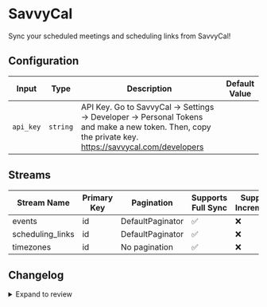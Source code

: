 # SavvyCal
Sync your scheduled meetings and scheduling links from SavvyCal!

## Configuration

| Input | Type | Description | Default Value |
|-------|------|-------------|---------------|
| `api_key` | `string` | API Key. Go to SavvyCal → Settings → Developer → Personal Tokens and make a new token. Then, copy the private key. https://savvycal.com/developers |  |

## Streams
| Stream Name | Primary Key | Pagination | Supports Full Sync | Supports Incremental |
|-------------|-------------|------------|---------------------|----------------------|
| events | id | DefaultPaginator | ✅ |  ❌  |
| scheduling_links | id | DefaultPaginator | ✅ |  ❌  |
| timezones | id | No pagination | ✅ |  ❌  |

## Changelog

<details>
  <summary>Expand to review</summary>

| Version | Date | Pull Request | Subject |
|---------|------|--------------|---------|
| 0.0.32 | 2025-08-24 | [65495](https://github.com/airbytehq/airbyte/pull/65495) | Update dependencies |
| 0.0.31 | 2025-08-09 | [64846](https://github.com/airbytehq/airbyte/pull/64846) | Update dependencies |
| 0.0.30 | 2025-08-02 | [64460](https://github.com/airbytehq/airbyte/pull/64460) | Update dependencies |
| 0.0.29 | 2025-07-26 | [63946](https://github.com/airbytehq/airbyte/pull/63946) | Update dependencies |
| 0.0.28 | 2025-07-12 | [63045](https://github.com/airbytehq/airbyte/pull/63045) | Update dependencies |
| 0.0.27 | 2025-07-05 | [62705](https://github.com/airbytehq/airbyte/pull/62705) | Update dependencies |
| 0.0.26 | 2025-06-28 | [62272](https://github.com/airbytehq/airbyte/pull/62272) | Update dependencies |
| 0.0.25 | 2025-06-14 | [61457](https://github.com/airbytehq/airbyte/pull/61457) | Update dependencies |
| 0.0.24 | 2025-05-24 | [60464](https://github.com/airbytehq/airbyte/pull/60464) | Update dependencies |
| 0.0.23 | 2025-05-10 | [60066](https://github.com/airbytehq/airbyte/pull/60066) | Update dependencies |
| 0.0.22 | 2025-05-04 | [59591](https://github.com/airbytehq/airbyte/pull/59591) | Update dependencies |
| 0.0.21 | 2025-04-27 | [58964](https://github.com/airbytehq/airbyte/pull/58964) | Update dependencies |
| 0.0.20 | 2025-04-19 | [58428](https://github.com/airbytehq/airbyte/pull/58428) | Update dependencies |
| 0.0.19 | 2025-04-12 | [57451](https://github.com/airbytehq/airbyte/pull/57451) | Update dependencies |
| 0.0.18 | 2025-03-29 | [56790](https://github.com/airbytehq/airbyte/pull/56790) | Update dependencies |
| 0.0.17 | 2025-03-22 | [56233](https://github.com/airbytehq/airbyte/pull/56233) | Update dependencies |
| 0.0.16 | 2025-03-08 | [55517](https://github.com/airbytehq/airbyte/pull/55517) | Update dependencies |
| 0.0.15 | 2025-03-01 | [55041](https://github.com/airbytehq/airbyte/pull/55041) | Update dependencies |
| 0.0.14 | 2025-02-23 | [54585](https://github.com/airbytehq/airbyte/pull/54585) | Update dependencies |
| 0.0.13 | 2025-02-15 | [53960](https://github.com/airbytehq/airbyte/pull/53960) | Update dependencies |
| 0.0.12 | 2025-02-08 | [53448](https://github.com/airbytehq/airbyte/pull/53448) | Update dependencies |
| 0.0.11 | 2025-02-01 | [52993](https://github.com/airbytehq/airbyte/pull/52993) | Update dependencies |
| 0.0.10 | 2025-01-25 | [51855](https://github.com/airbytehq/airbyte/pull/51855) | Update dependencies |
| 0.0.9 | 2025-01-11 | [51307](https://github.com/airbytehq/airbyte/pull/51307) | Update dependencies |
| 0.0.8 | 2024-12-28 | [50734](https://github.com/airbytehq/airbyte/pull/50734) | Update dependencies |
| 0.0.7 | 2024-12-21 | [50242](https://github.com/airbytehq/airbyte/pull/50242) | Update dependencies |
| 0.0.6 | 2024-12-14 | [49688](https://github.com/airbytehq/airbyte/pull/49688) | Update dependencies |
| 0.0.5 | 2024-12-12 | [49342](https://github.com/airbytehq/airbyte/pull/49342) | Update dependencies |
| 0.0.4 | 2024-12-11 | [49044](https://github.com/airbytehq/airbyte/pull/49044) | Starting with this version, the Docker image is now rootless. Please note that this and future versions will not be compatible with Airbyte versions earlier than 0.64 |
| 0.0.3 | 2024-11-04 | [47816](https://github.com/airbytehq/airbyte/pull/47816) | Update dependencies |
| 0.0.2 | 2024-10-28 | [47558](https://github.com/airbytehq/airbyte/pull/47558) | Update dependencies |
| 0.0.1 | 2024-09-01 | | Initial release by [@natikgadzhi](https://github.com/natikgadzhi) via Connector Builder |

</details>
